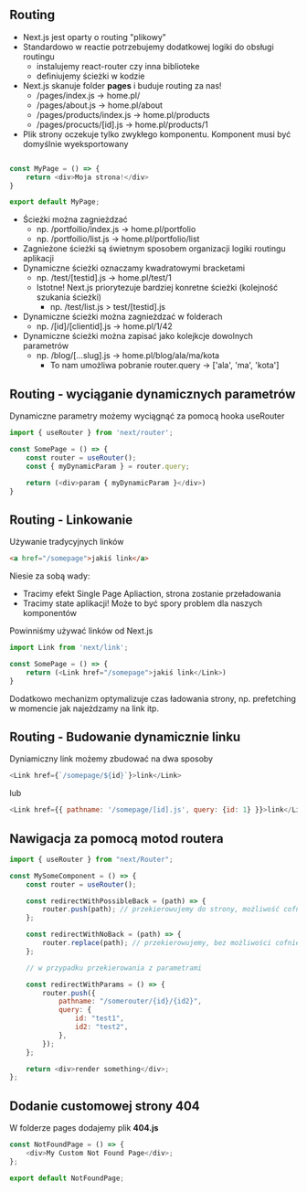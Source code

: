 ## Routing

-   Next.js jest oparty o routing "plikowy"
-   Standardowo w reactie potrzebujemy dodatkowej logiki do obsługi routingu
    -   instalujemy react-router czy inna biblioteke
    -   definiujemy ścieżki w kodzie
-   Next.js skanuje folder **pages** i buduje routing za nas!
    -   /pages/index.js -> home.pl/
    -   /pages/about.js -> home.pl/about
    -   /pages/products/index.js -> home.pl/products
    -   /pages/procucts/[id].js -> home.pl/products/1
-   Plik strony oczekuje tylko zwykłego komponentu. Komponent musi być domyślnie wyeksportowany
```js

const MyPage = () => {
    return <div>Moja strona!</div>
}

export default MyPage;

```
-   Ścieżki można zagnieżdzać
    -   np. /portfoilio/index.js -> home.pl/portfolio
    -   np. /portfoilio/list.js -> home.pl/portfolio/list
-   Zagnieżone ścieżki są świetnym sposobem organizacji logiki routingu aplikacji
-   Dynamiczne ścieżki oznaczamy kwadratowymi bracketami
    -   np. /test/[testid].js -> home.pl/test/1
    -   Istotne! Next.js priorytezuje bardziej konretne ścieżki (kolejność szukania ścieżki)
        -   np. /test/list.js > test/[testid].js
-   Dynamiczne ścieżki można zagnieżdzać w folderach
    -   np. /[id]/[clientid].js -> home.pl/1/42
-   Dynamiczne ścieżki można zapisać jako kolejkcje dowolnych parametrów
    -   np. /blog/[...slug].js -> home.pl/blog/ala/ma/kota
        -   To nam umożliwa pobranie router.query -> ['ala', 'ma', 'kota']

## Routing - wyciąganie dynamicznych parametrów

Dynamiczne parametry możemy wyciągnąć za pomocą hooka useRouter

```js
import { useRouter } from 'next/router';

const SomePage = () => {
    const router = useRouter();
    const { myDynamicParam } = router.query;

    return (<div>param { myDynamicParam }</div>)
}

```

## Routing - Linkowanie

Używanie tradycyjnych linków

```html
<a href="/somepage">jakiś link</a>
```

Niesie za sobą wady:

-   Tracimy efekt Single Page Apliaction, strona zostanie przeładowania
-   Tracimy state aplikacji! Może to być spory problem dla naszych komponentów

Powinniśmy używać linków od Next.js

```js
import Link from 'next/link';

const SomePage = () => {
    return (<Link href="/somepage">jakiś link</Link>)
}
```

Dodatkowo mechanizm optymalizuje czas ładowania strony, np. prefetching w momencie jak najeżdzamy na link itp.

## Routing - Budowanie dynamicznie linku

Dyniamiczny link możemy zbudować na dwa sposoby

```js
<Link href={`/somepage/${id}`}>link</Link>
```

lub

```js
<Link href={{ pathname: '/somepage/[id].js', query: {id: 1} }}>link</Link>
``` 

## Nawigacja za pomocą motod routera

```js
import { useRouter } from "next/Router";

const MySomeComponent = () => {
    const router = useRouter();

    const redirectWithPossibleBack = (path) => {
        router.push(path); // przekierowujemy do strony, możliwość cofnięcia się standardowym przyciskiem
    };

    const redirectWithNoBack = (path) => {
        router.replace(path); // przekierowujemy, bez możliwości cofnięcia się standardowym przyciskiem
    };

    // w przypadku przekierowania z parametrami

    const redirectWithParams = () => {
        router.push({
            pathname: "/somerouter/{id}/{id2}",
            query: {
                id: "test1",
                id2: "test2",
            },
        });
    };

    return <div>render something</div>;
};
```

## Dodanie customowej strony 404

W folderze pages dodajemy plik **404.js**

```js
const NotFoundPage = () => {
    <div>My Custom Not Found Page</div>;
};

export default NotFoundPage;
```
